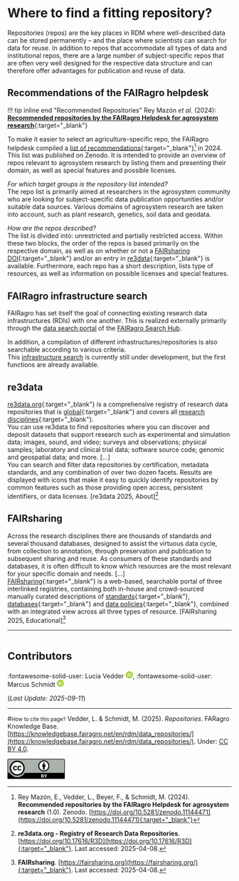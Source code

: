 # Where to find a fitting repository?

Repositories (repos) are the key places in RDM where well-described data can be stored permanently – and the place where scientists can search for data for reuse.
In addition to repos that accommodate all types of data and institutional repos, there are a large number of subject-specific repos that are often very well designed for the respective data structure and can therefore offer advantages for publication and reuse of data. 



## Recommendations of the FAIRagro helpdesk

!!! tip inline end "Recommended Repositories"
	Rey Mazón _et al._ (2024): [**Recommended repositories by the FAIRagro Helpdesk for agrosystem research**](https://doi.org/10.5281/zenodo.11144471){:target="_blank"}

To make it easier to select an agriculture-specific repo, the FAIRagro helpdesk compiled a [list of recommendations](https://zenodo.org/records/11144471){:target="_blank"}[^1] in 2024.
This list was published on Zenodo.
It is intended to provide an overview of repos relevant to agrosystem research by listing them and presenting their domain, as well as special features and possible licenses. 

[^1]: Rey Mazón, E., Vedder, L., Beyer, F., & Schmidt, M. (2024). **Recommended repositories by the FAIRagro Helpdesk for agrosystem research** (1.0). Zenodo. [https://doi.org/10.5281/zenodo.11144471](https://doi.org/10.5281/zenodo.11144471){:target="_blank"}


_For which target groups is the repository list intended?_  
The repo list is primarily aimed at researchers in the agrosystem community who are looking for subject-specific data publication opportunities and/or suitable data sources.
Various domains of agrosystem research are taken into account, such as plant research, genetics, soil data and geodata. 

_How are the repos described?_  
The list is divided into: unrestricted and partially restricted access.
Within these two blocks, the order of the repos is based primarily on the respective domain, as well as on whether or not a [FAIRsharing DOI](https://fairsharing.org/){:target="_blank"} and/or an entry in [re3data](https://www.re3data.org/){:target="_blank"} is available.
Furthermore, each repo has a short description, lists type of resources, as well as information on possible licenses and special features. 



## FAIRagro infrastructure search
FAIRagro has set itself the goal of connecting existing research data infrastructures (RDIs) with one another.
This is realized externally primarily through the [data search portal](https://datasets.search-hub.fairagro.net/) of the [FAIRagro Search Hub](../services.md/#fairagro-search-hub).

In addition, a compilation of different infrastructures/repositories is also searchable according to various criteria.  
This [infrastructure search](https://datasets.search-hub.fairagro.net/) is currently still under development, but the first functions are already available.



## re3data
[re3data.org](https://www.re3data.org/){:target="_blank"} is a comprehensive registry of research data repositories that is [global](https://www.re3data.org/browse/by-country/){:target="_blank"} and covers all [research disciplines](https://www.re3data.org/browse/by-subject/){:target="_blank"}.  
You can use re3data to find repositories where you can discover and deposit datasets that support research such as experimental and simulation data; images, sound, and video; surveys and observations; physical samples; laboratory and clinical trial data; software source code; genomic and geospatial data; and more.
\[...\]  
You can search and filter data repositories by certification, metadata standards, and any combination of over two dozen facets.
Results are displayed with icons that make it easy to quickly identify repositories by common features such as those providing open access, persistent identifiers, or data licenses. 
\[re3data 2025, About\][^2]

[^2]: **re3data.org - Registry of Research Data Repositories**. [https://doi.org/10.17616/R3D](https://doi.org/10.17616/R3D){:target="_blank"}. Last accessed: 2025-04-08.



## FAIRsharing
Across the research disciplines there are thousands of standards and several thousand databases, designed to assist the virtuous data cycle, from collection to annotation, through preservation and publication to subsequent sharing and reuse.
As consumers of these standards and databases, it is often difficult to know which resources are the most relevant for your specific domain and needs.
\[...\]  
[FAIRsharing](https://fairsharing.org/){:target="_blank"} is a web-based, searchable portal of three interlinked registries, containing both in-house and crowd-sourced manually curated descriptions of [standards](https://fairsharing.org/standards){:target="_blank"}, [databases](https://fairsharing.org/databases){:target="_blank"} and [data policies](https://fairsharing.org/policies){:target="_blank"}, combined with an integrated view across all three types of resource.
\[FAIRsharing 2025, Educational\][^3]

[^3]: **FAIRsharing**. [https://fairsharing.org](https://fairsharing.org/){:target="_blank"}. Last accessed: 2025-04-08.



---
# <small>Contributors</small>
:fontawesome-solid-user: Lucia Vedder [![ORCID icon](../images/ORCID-iD_icon_16x16.png)](https://orcid.org/0000-0002-8924-9800),
:fontawesome-solid-user: Marcus Schmidt [![ORCID icon](../images/ORCID-iD_icon_16x16.png)](https://orcid.org/0000-0002-5546-5521)

(*Last Update: 2025-09-11*)

---
#<small>How to cite this page?</small>
Vedder, L. & Schmidt, M. (2025). *Repositories*. FARagro Knowledge Base. [https://knowledgebase.fairagro.net/en/rdm/data_repositories/](https://knowledgebase.fairagro.net/en/rdm/data_repositories/). Under: [CC BY 4.0](https://creativecommons.org/licenses/by/4.0/).  

[![CC BY Logo](../images/cc-by.png)](https://creativecommons.org/licenses/by/4.0/)
